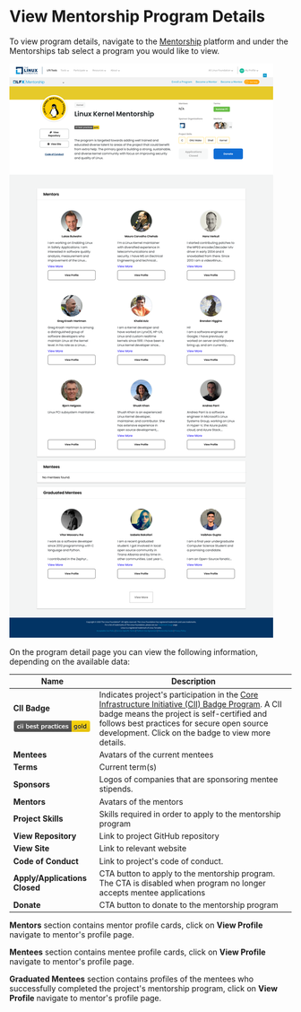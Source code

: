 # View Mentorship Program Details

To view program details, navigate to the [Mentorship](https://people.communitybridge.org/profile) platform and under the Mentorships tab select a program you would like to view.

![](<../../.gitbook/assets/Program Details.png>)

On the program detail page you can view the following information, depending on the available data:

| **Name**                                                                                                                         | Description                                                                                                                                                                                                                                                                                                        |
| -------------------------------------------------------------------------------------------------------------------------------- | ------------------------------------------------------------------------------------------------------------------------------------------------------------------------------------------------------------------------------------------------------------------------------------------------------------------ |
| <p><strong>CII Badge</strong></p><p><img src="../../.gitbook/assets/7418513 (1) (2) (2) (2) (2) (1) (1) (1) (1).png" alt=""></p> | Indicates project's participation in the [Core Infrastructure Initiative (CII) Badge Program](https://www.coreinfrastructure.org/programs/badge-program/). A CII badge means the project is self-certified and follows best practices for secure open source development. Click on the badge to view more details. |
| **Mentees**                                                                                                                      | Avatars of the current mentees                                                                                                                                                                                                                                                                                     |
| **Terms**                                                                                                                        | Current term(s)                                                                                                                                                                                                                                                                                                    |
| **Sponsors**                                                                                                                     | Logos of companies that are sponsoring mentee stipends.                                                                                                                                                                                                                                                            |
| **Mentors**                                                                                                                      | Avatars of the mentors                                                                                                                                                                                                                                                                                             |
| **Project Skills**                                                                                                               | Skills required in order to apply to the mentorship program                                                                                                                                                                                                                                                        |
| **View Repository**                                                                                                              | Link to project GitHub repository                                                                                                                                                                                                                                                                                  |
| **View Site**                                                                                                                    | Link to relevant website                                                                                                                                                                                                                                                                                           |
| **Code of Conduct**                                                                                                              | Link to project's code of conduct.                                                                                                                                                                                                                                                                                 |
| **Apply/Applications Closed**                                                                                                    | CTA button to apply to the mentorship program. The CTA is disabled when program no longer accepts mentee applications                                                                                                                                                                                              |
| **Donate**                                                                                                                       | CTA button to donate to the mentorship program                                                                                                                                                                                                                                                                     |

**Mentors** section contains mentor profile cards, click on **View Profile** navigate to mentor's profile page.

**Mentees** section contains mentee profile cards, click on **View Profile** navigate to mentor's profile page.

**Graduated Mentees** section contains profiles of the mentees who successfully completed the project's mentorship program, click on **View Profile** navigate to mentor's profile page.
